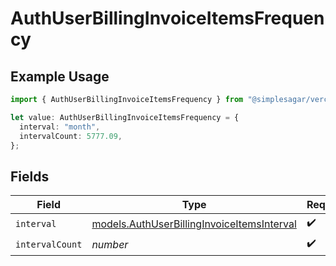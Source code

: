 # AuthUserBillingInvoiceItemsFrequency

## Example Usage

```typescript
import { AuthUserBillingInvoiceItemsFrequency } from "@simplesagar/vercel/models/authuser.js";

let value: AuthUserBillingInvoiceItemsFrequency = {
  interval: "month",
  intervalCount: 5777.09,
};
```

## Fields

| Field                                                                                          | Type                                                                                           | Required                                                                                       | Description                                                                                    |
| ---------------------------------------------------------------------------------------------- | ---------------------------------------------------------------------------------------------- | ---------------------------------------------------------------------------------------------- | ---------------------------------------------------------------------------------------------- |
| `interval`                                                                                     | [models.AuthUserBillingInvoiceItemsInterval](../models/authuserbillinginvoiceitemsinterval.md) | :heavy_check_mark:                                                                             | N/A                                                                                            |
| `intervalCount`                                                                                | *number*                                                                                       | :heavy_check_mark:                                                                             | N/A                                                                                            |